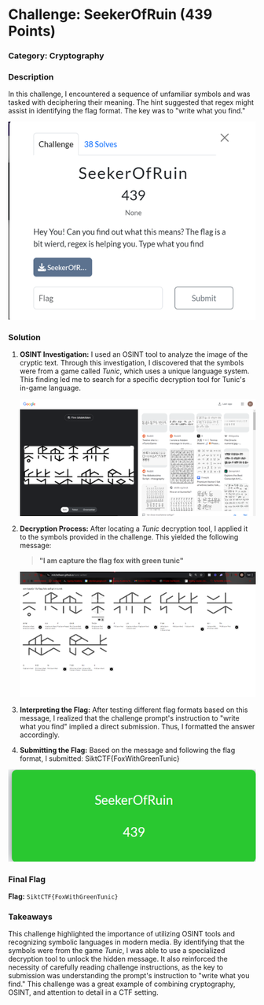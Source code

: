 # Challenge: SeekerOfRuin (439 Points)

### Category: Cryptography

### Description
In this challenge, I encountered a sequence of unfamiliar symbols and was tasked with deciphering their meaning. The hint suggested that regex might assist in identifying the flag format. The key was to "write what you find."

![Task](../Bilder/Picture48.png)

### Solution

1. **OSINT Investigation:**
   I used an OSINT tool to analyze the image of the cryptic text. Through this investigation, I discovered that the symbols were from a game called *Tunic*, which uses a unique language system. This finding led me to search for a specific decryption tool for Tunic's in-game language.

   ![OSINT Analysis Result](../Bilder/Picture50.png)

2. **Decryption Process:**
   After locating a *Tunic* decryption tool, I applied it to the symbols provided in the challenge. This yielded the following message:
   
   > **"I am capture the flag fox with green tunic"**

   ![Decrypted Message](../Bilder/Picture51.png)

3. **Interpreting the Flag:**
   After testing different flag formats based on this message, I realized that the challenge prompt's instruction to "write what you find" implied a direct submission. Thus, I formatted the answer accordingly.

4. **Submitting the Flag:**
   Based on the message and following the flag format, I submitted: SiktCTF{FoxWithGreenTunic}
   
![Final Flag Submission](../Bilder/Picture52.png)

### Final Flag
**Flag:** `SiktCTF{FoxWithGreenTunic}`

### Takeaways
This challenge highlighted the importance of utilizing OSINT tools and recognizing symbolic languages in modern media. By identifying that the symbols were from the game *Tunic*, I was able to use a specialized decryption tool to unlock the hidden message. It also reinforced the necessity of carefully reading challenge instructions, as the key to submission was understanding the prompt's instruction to "write what you find." This challenge was a great example of combining cryptography, OSINT, and attention to detail in a CTF setting.

